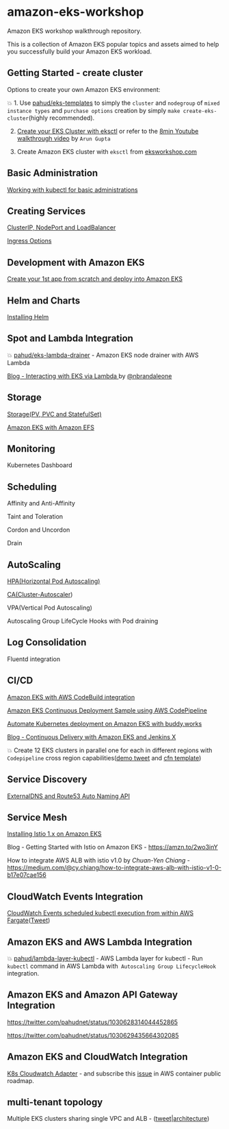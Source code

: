 # amazon-eks-workshop
Amazon EKS workshop walkthrough repository. 

This is a collection of Amazon EKS popular topics and assets aimed to help you successfully build your Amazon EKS workload.



## Getting Started - create cluster

Options to create your own Amazon EKS environment:

💥 1. Use [pahud/eks-templates](https://github.com/pahud/eks-templates) to simply the `cluster` and `nodegroup` of `mixed instance types` and `purchase options` creation by simply `make create-eks-cluster`(highly recommended).

2. [Create your EKS Cluster with eksctl](./00-getting-started/create-eks-with-eksctl.md) or refer to the [8min Youtube walkthrough video](https://www.youtube.com/watch?v=3-OZqA5p1HA) by `Arun Gupta`

3. Create Amazon EKS cluster with `eksctl` from [eksworkshop.com](https://eksworkshop.com/eksctl/)

## Basic Administration

[Working with kubectl for basic administrations](./02-kubectl-basic-admin/kubectl-basic-admin.md)



## Creating Services

[ClusterIP, NodePort and LoadBalancer](https://github.com/pahud/amazon-eks-workshop/tree/master/03-creating-services)

[Ingress Options](./03-creating-services/ingress-options.md)



## Development with Amazon EKS

[Create your 1st app from scratch and deploy into Amazon EKS](https://github.com/pahud/greeting)

## Helm and Charts

[Installing Helm](./00-getting-started/installing-helm.md)



## Spot and Lambda Integration

💥 [pahud/eks-lambda-drainer](https://github.com/pahud/eks-lambda-drainer) - Amazon EKS node drainer with AWS Lambda

[Blog - Interacting with EKS via Lambda
](http://www.nickaws.net/aws/2018/09/03/Interacting-with-EKS-via-Lambda.html) by [@nbrandaleone](https://github.com/nbrandaleone)



## Storage

[Storage(PV, PVC and StatefulSet)](./02-kubectl-basic-admin/storage.md)

[Amazon EKS with Amazon EFS](https://github.com/kubernetes-incubator/external-storage/tree/master/aws/efs)



## Monitoring

Kubernetes Dashboard

## Scheduling

Affinity and Anti-Affinity

Taint and Toleration

Cordon and Uncordon

Drain



## AutoScaling

[HPA(Horizontal Pod Autoscaling)](./04-scaling/hpa/README.md)

[CA(Cluster-Autoscaler](./04-scaling/cluster-autoscaler/README.md))

VPA(Vertical Pod Autoscaling)

Autoscaling Group LifeCycle Hooks with Pod draining





## Log Consolidation

Fluentd integration



## CI/CD

[Amazon EKS with AWS CodeBuild integration](https://github.com/pahud/eks-kubectl-docker#codebuild-support) 

[Amazon EKS Continuous Deployment Sample using AWS CodePipeline](https://github.com/chankh/eksutil/tree/master/lambda/codepipeline)

[Automate Kubernetes deployment on Amazon EKS with buddy.works](https://buddy.works/blog/amazon-eks-kubernetes)

[Blog - Continuous Delivery with Amazon EKS and Jenkins X](https://amzn.to/2JM2luY) 

💥 Create 12 EKS clusters in parallel one for each in different regions with `Codepipeline` cross region capabilities([demo tweet](https://twitter.com/pahudnet/status/1098597986165239811) and [cfn template](https://github.com/pahud/eks-templates/blob/master/cloudformation/codepipeline.yml))

## Service Discovery

[ExternalDNS and Route53 Auto Naming API](https://dev.classmethod.jp/cloud/aws/external-dns-eks/)

## Service Mesh

[Installing Istio 1.x on Amazon EKS](https://github.com/pahud/amazon-eks-workshop/tree/master/06-service-mesh/Istio)

Blog - Getting Started with Istio on Amazon EKS - https://amzn.to/2wo3inY

How to integrate AWS ALB with istio v1.0 by *Chuan-Yen Chiang* - https://medium.com/@cy.chiang/how-to-integrate-aws-alb-with-istio-v1-0-b17e07cae156


## CloudWatch Events Integration

[CloudWatch Events scheduled kubectl execution from within AWS Fargate](https://github.com/pahud/eks-kubectl-docker#aws-fargate-with-cloudwatch-event-scheduled-events)([Tweet](https://twitter.com/pahudnet/status/1047166317042618368))

## Amazon EKS and AWS Lambda Integration

💥 [pahud/lambda-layer-kubectl](https://github.com/pahud/lambda-layer-kubectl) - AWS Lambda layer for kubectl - Run `kubectl` command in AWS Lambda with` Autoscaling Group LifecycleHook` integration.

## Amazon EKS and Amazon API Gateway Integration

https://twitter.com/pahudnet/status/1030628314044452865

https://twitter.com/pahudnet/status/1030629435664302085


## Amazon EKS and CloudWatch Integration

[K8s Cloudwatch Adapter](https://github.com/chankh/k8s-cloudwatch-adapter) - and subscribe this [issue](https://github.com/aws/containers-roadmap/issues/120) in AWS container public roadmap.

## multi-tenant topology

Multiple EKS clusters sharing single VPC and ALB - ([tweet](https://twitter.com/pahudnet/status/1044988111694876672)|[architecture](https://pbs.twimg.com/media/DoCLDjfUwAA4s2_.jpg))

